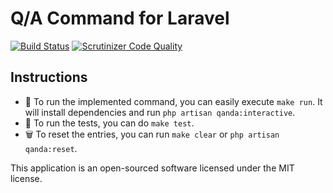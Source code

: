 # Q/A Command for Laravel
[![Build Status](https://travis-ci.org/yahyaee98/artisan-qa.svg?branch=master)](https://travis-ci.org/yahyaee98/artisan-qa)
[![Scrutinizer Code Quality](https://scrutinizer-ci.com/g/yahyaee98/artisan-qa/badges/quality-score.png?b=master)](https://scrutinizer-ci.com/g/yahyaee98/artisan-qa/?branch=master)

## Instructions

- 🚀 To run the implemented command, you can easily execute `make run`. It will install dependencies and run `php artisan qanda:interactive`. 
- 🧪 To run the tests, you can do `make test`.
- 🗑 To reset the entries, you can run `make clear` or `php artisan qanda:reset`.

This application is an open-sourced software licensed under the MIT license.
